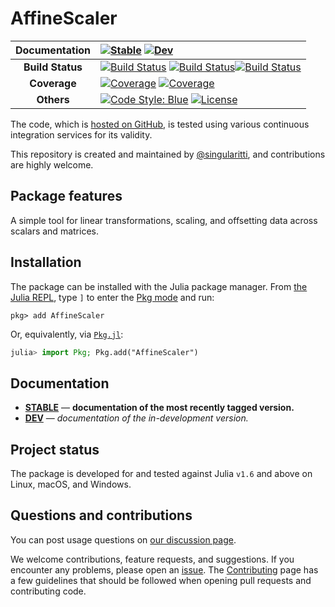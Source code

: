 # AffineScaler

| **Documentation** | [![Stable](https://img.shields.io/badge/docs-stable-blue.svg)](https://singularitti.github.io/AffineScaler.jl/stable/) [![Dev](https://img.shields.io/badge/docs-dev-blue.svg)](https://singularitti.github.io/AffineScaler.jl/dev/)                                                                                                                                                                                                                                                                                                 |
| :---------------: | :------------------------------------------------------------------------------------------------------------------------------------------------------------------------------------------------------------------------------------------------------------------------------------------------------------------------------------------------------------------------------------------------------------------------------------------------------------------------------------------------------------------------- |
| **Build Status**  | [![Build Status](https://github.com/singularitti/AffineScaler.jl/actions/workflows/CI.yml/badge.svg?branch=main)](https://github.com/singularitti/AffineScaler.jl/actions/workflows/CI.yml?query=branch%3Amain) [![Build Status](https://ci.appveyor.com/api/projects/status/github/singularitti/AffineScaler.jl?svg=true)](https://ci.appveyor.com/project/singularitti/AffineScaler-jl)[![Build Status](https://api.cirrus-ci.com/github/singularitti/AffineScaler.jl.svg)](https://cirrus-ci.com/github/singularitti/AffineScaler.jl) |
|   **Coverage**    | [![Coverage](https://github.com/singularitti/AffineScaler.jl/badges/main/coverage.svg)](https://github.com/singularitti/AffineScaler.jl/commits/main) [![Coverage](https://codecov.io/gh/singularitti/AffineScaler.jl/branch/main/graph/badge.svg)](https://codecov.io/gh/singularitti/AffineScaler.jl)                                                                                                                                                                                                                |
|    **Others**     | [![Code Style: Blue](https://img.shields.io/badge/code%20style-blue-4495d1.svg)](https://github.com/invenia/BlueStyle) [![License](https://img.shields.io/github/license/singularitti/AffineScaler.jl)](https://github.com/singularitti/AffineScaler.jl/blob/main/LICENSE)                                                                                                                                                                                                                                                   |

The code, which is [hosted on GitHub](https://github.com/singularitti/AffineScaler.jl), is tested
using various continuous integration services for its validity.

This repository is created and maintained by
[@singularitti](https://github.com/singularitti), and contributions are highly welcome.

## Package features

A simple tool for linear transformations, scaling, and offsetting data across scalars and matrices.

## Installation

The package can be installed with the Julia package manager.
From [the Julia REPL](https://docs.julialang.org/en/v1/stdlib/REPL/), type `]` to enter
the [Pkg mode](https://docs.julialang.org/en/v1/stdlib/REPL/#Pkg-mode) and run:

```julia-repl
pkg> add AffineScaler
```

Or, equivalently, via [`Pkg.jl`](https://pkgdocs.julialang.org/v1/):

```julia
julia> import Pkg; Pkg.add("AffineScaler")
```

## Documentation

- [**STABLE**](https://singularitti.github.io/AffineScaler.jl/stable/) — **documentation of the most recently tagged version.**
- [**DEV**](https://singularitti.github.io/AffineScaler.jl/dev/) — _documentation of the in-development version._

## Project status

The package is developed for and tested against Julia `v1.6` and above on Linux, macOS, and
Windows.

## Questions and contributions

You can post usage questions on
[our discussion page](https://github.com/singularitti/AffineScaler.jl/discussions).

We welcome contributions, feature requests, and suggestions. If you encounter any problems,
please open an [issue](https://github.com/singularitti/AffineScaler.jl/issues).
The [Contributing](@ref) page has
a few guidelines that should be followed when opening pull requests and contributing code.
